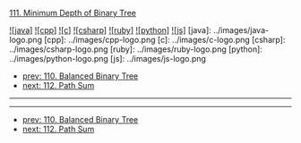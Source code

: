[111. Minimum Depth of Binary Tree](https://leetcode.com/problems/minimum-depth-of-binary-tree/)

[![java]](../java/111-minimum-depth-of-binary-tree.md)
[![cpp]](../cpp/111-minimum-depth-of-binary-tree.md)
[![c]](../c/111-minimum-depth-of-binary-tree.md)
[![csharp]](../csharp/111-minimum-depth-of-binary-tree.md)
[![ruby]](../ruby/111-minimum-depth-of-binary-tree.md)
[![python]](../python/111-minimum-depth-of-binary-tree.md)
[![js]](../js/111-minimum-depth-of-binary-tree.md)
[java]: ../images/java-logo.png
[cpp]: ../images/cpp-logo.png
[c]: ../images/c-logo.png
[csharp]: ../images/csharp-logo.png
[ruby]: ../images/ruby-logo.png
[python]: ../images/python-logo.png
[js]: ../images/js-logo.png

- [prev: 110. Balanced Binary Tree](110-balanced-binary-tree.md)
- [next: 112. Path Sum](112-path-sum.md)

---


---

- [prev: 110. Balanced Binary Tree](110-balanced-binary-tree.md)
- [next: 112. Path Sum](112-path-sum.md)

